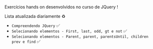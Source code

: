 Exercícios hands on desenvolvidos no curso de JQuery !

Lista atualizada diariamente ♻️

- ``Compreendendo JQuery`` ✅
- ``Selecionando elementos - First, last, odd, gt e not`` ✅
- ``Selecionando elementos - Parent, parent, parentsUntil, children prev e find`` ✅


